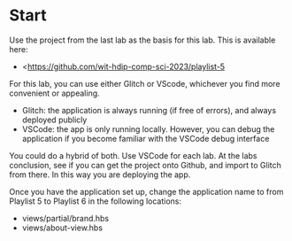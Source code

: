 # Start

Use the project from the last lab as the basis for this lab. This is available here:

- <https://github.com/wit-hdip-comp-sci-2023/playlist-5

For this lab, you can use either Glitch or VScode, whichever you find more convenient or appealing.

- Glitch: the application is always running (if free of errors), and always deployed publicly
- VSCode: the app is only running locally. However, you can debug the application if you become familiar with the VSCode debug interface

You could do a hybrid of both. Use VSCode for each lab. At the labs conclusion, see if you can get the project onto Github, and import to Glitch from there. In this way you are deploying the app.

Once you have the application set up, change the application name to from Playlist 5 to Playlist 6 in the following locations:

- views/partial/brand.hbs
- views/about-view.hbs

